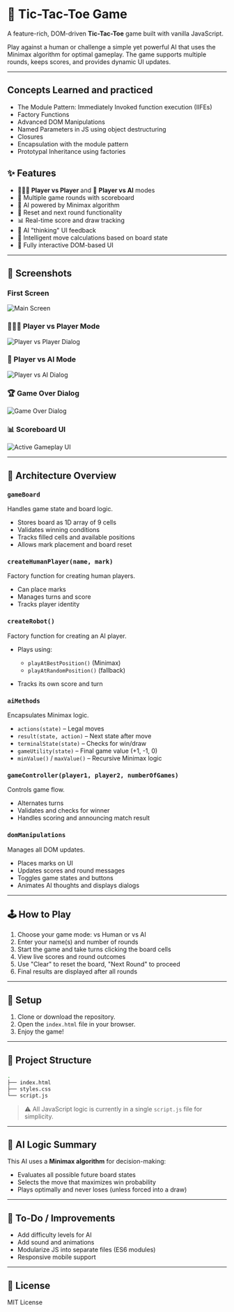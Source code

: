 # 🧠 Tic-Tac-Toe Game

A feature-rich, DOM-driven **Tic-Tac-Toe** game built with vanilla JavaScript. 

Play against a human or challenge a simple yet powerful AI that uses the Minimax algorithm for optimal gameplay. The game supports multiple rounds, keeps scores, and provides dynamic UI updates.

---

## Concepts Learned and practiced

* The Module Pattern: Immediately Invoked function execution (IIFEs)
* Factory Functions
* Advanced DOM Manipulations
* Named Parameters in JS using object destructuring
* Closures
* Encapsulation with the module pattern
* Prototypal Inheritance using factories

## ✨ Features

* 🧑‍🤝‍🧑 **Player vs Player** and 🤖 **Player vs AI** modes
* 🔁 Multiple game rounds with scoreboard
* 🧮 AI powered by Minimax algorithm
* 🧼 Reset and next round functionality
* 📊 Real-time score and draw tracking
* 💬 AI "thinking" UI feedback
* 🧠 Intelligent move calculations based on board state
* 🎨 Fully interactive DOM-based UI

---
## 📸 Screenshots

### First Screen
![Main Screen](assets/screenshots/tic-tac-toe.png)
### 🧑‍🤝‍🧑 Player vs Player Mode
![Player vs Player Dialog](assets/screenshots/1v1.png)

### 🤖 Player vs AI Mode
![Player vs AI Dialog](assets/screenshots/1vai.png)

### 🏆 Game Over Dialog
![Game Over Dialog](assets/screenshots/winner.png)

### 📊 Scoreboard UI
![Active Gameplay UI](assets/screenshots/gamewon.png)

---

## 🧩 Architecture Overview

### `gameBoard`

Handles game state and board logic.

* Stores board as 1D array of 9 cells
* Validates winning conditions
* Tracks filled cells and available positions
* Allows mark placement and board reset

### `createHumanPlayer(name, mark)`

Factory function for creating human players.

* Can place marks
* Manages turns and score
* Tracks player identity

### `createRobot()`

Factory function for creating an AI player.

* Plays using:

  * `playAtBestPosition()` (Minimax)
  * `playAtRandomPosition()` (fallback)
* Tracks its own score and turn

### `aiMethods`

Encapsulates Minimax logic.

* `actions(state)` – Legal moves
* `result(state, action)` – Next state after move
* `terminalState(state)` – Checks for win/draw
* `gameUtility(state)` – Final game value (+1, -1, 0)
* `minValue()` / `maxValue()` – Recursive Minimax logic

### `gameController(player1, player2, numberOfGames)`

Controls game flow.

* Alternates turns
* Validates and checks for winner
* Handles scoring and announcing match result

### `domManipulations`

Manages all DOM updates.

* Places marks on UI
* Updates scores and round messages
* Toggles game states and buttons
* Animates AI thoughts and displays dialogs

---

## 🕹️ How to Play

1. Choose your game mode: vs Human or vs AI
2. Enter your name(s) and number of rounds
3. Start the game and take turns clicking the board cells
4. View live scores and round outcomes
5. Use "Clear" to reset the board, "Next Round" to proceed
6. Final results are displayed after all rounds

---

## 🚀 Setup

1. Clone or download the repository.
2. Open the `index.html` file in your browser.
3. Enjoy the game!

---

## 📂 Project Structure

```bash
.
├── index.html
├── styles.css
└── script.js
```

> ⚠️ All JavaScript logic is currently in a single `script.js` file for simplicity.

---

## 🧠 AI Logic Summary

This AI uses a **Minimax algorithm** for decision-making:

* Evaluates all possible future board states
* Selects the move that maximizes win probability
* Plays optimally and never loses (unless forced into a draw)

---

## 📌 To-Do / Improvements

* Add difficulty levels for AI
* Add sound and animations
* Modularize JS into separate files (ES6 modules)
* Responsive mobile support

---

## 🪪 License

MIT License


